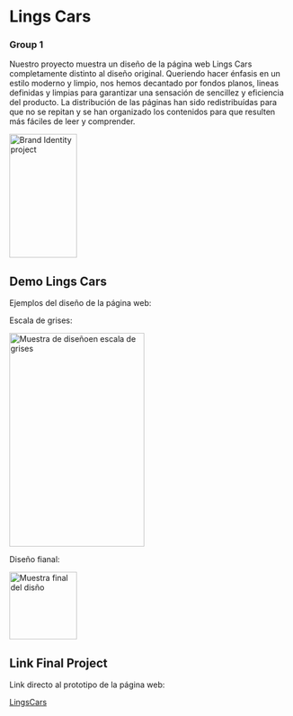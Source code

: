 
# Lings Cars
### Group 1

Nuestro proyecto muestra un diseño de la página web Lings Cars completamente distinto al diseño original. Queriendo hacer énfasis en un estilo moderno y limpio, nos hemos decantado por fondos planos, lineas definidas y limpias para garantizar una sensación de sencillez y eficiencia del producto. La distribución de las páginas han sido redistribuídas para que no se repitan y se han organizado los contenidos para que resulten más fáciles de leer y comprender.

<img src="https://i.postimg.cc/vBMHNC7G/Group-22.jpg" alt='Brand Identity project' width="120" height="220">


## Demo Lings Cars

Ejemplos del diseño de la página web:

Escala de grises: 

<img src="https://i.postimg.cc/KzNvSQQB/Group-23.jpg" alt='Muestra de diseñoen escala de grises' width="240" height="380">

Diseño fianal:

<img src='/.github/images/...' alt='Muestra final del disño' width="120" height="120">

## Link Final Project

Link directo al prototipo de la página web:

[LingsCars](https://www.)

## 





